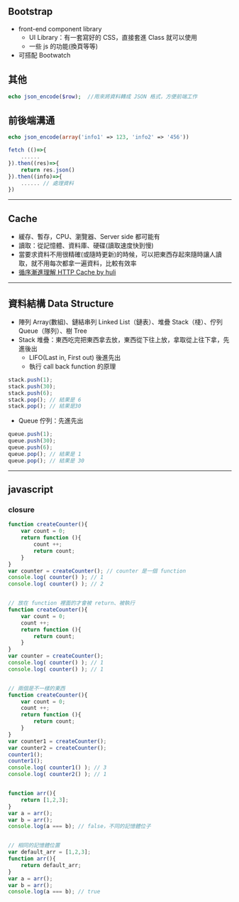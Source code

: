 ## Bootstrap
- front-end component library
    - UI Library：有一套寫好的 CSS，直接套進 Class 就可以使用
    - 一些 js 的功能(換頁等等)
- 可搭配 Bootwatch


## 其他
```PHP
echo json_encode($row);  //用來將資料轉成 JSON 格式，方便前端工作
```


## 前後端溝通
```php
echo json_encode(array('info1' => 123, 'info2' => '456'))
```
```javascript
fetch (()=>{
    ......
}).then((res)=>{
    return res.json()
}).then((info)=>{
    ...... // 處理資料
})
```

---

## Cache
- 緩存、暫存，CPU、瀏覽器、Server side 都可能有
- 讀取：從記憶體、資料庫、硬碟(讀取速度快到慢)
- 當要求資料不用很精確(或隨時更新)的時候，可以把東西存起來隨時讓人讀取，就不用每次都拿一遍資料，比較有效率
- [循序漸進理解 HTTP Cache by huli](https://blog.techbridge.cc/2017/06/17/cache-introduction/)

---


## 資料結構 Data Structure
- 陣列 Array(數組)、鏈結串列 Linked List（鏈表）、堆疊 Stack（棧）、佇列 Queue（隊列）、樹 Tree
- Stack 堆疊：東西吃完把東西拿去放，東西從下往上放，拿取從上往下拿，先進後出
    - LIFO(Last in, First out) 後進先出
    - 執行 call back function 的原理
```javascript
stack.push(1);
stack.push(30);
stack.push(6);
stack.pop(); // 結果是 6
stack.pop(); // 結果是30
```
- Queue 佇列：先進先出
```javascript
queue.push(1);
queue.push(30);
queue.push(6);
queue.pop(); // 結果是 1
queue.pop(); // 結果是 30
```


---

## javascript

### closure
```javascript
function createCounter(){
    var count = 0;
    return function (){
        count ++;
        return count;
    }
}
var counter = createCounter(); // counter 是一個 function
console.log( counter() ); // 1
console.log( counter() ); // 2


// 放在 function 裡面的才會被 return、被執行
function createCounter(){
    var count = 0;
    count ++;
    return function (){
        return count;
    }
}
var counter = createCounter();
console.log( counter() ); // 1
console.log( counter() ); // 1


// 兩個是不一樣的東西
function createCounter(){
    var count = 0;
    count ++;
    return function (){
        return count;
    }
}
var counter1 = createCounter();
var counter2 = createCounter();
counter1();
counter1();
console.log( counter1() ); // 3
console.log( counter2() ); // 1


function arr(){
    return [1,2,3];
}
var a = arr();
var b = arr();
console.log(a === b); // false，不同的記憶體位子


// 相同的記憶體位置
var default_arr = [1,2,3];
function arr(){
    return default_arr;
}
var a = arr();
var b = arr();
console.log(a === b); // true
```